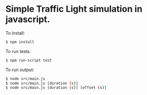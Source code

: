 # Simple Traffic Light simulation in javascript.

To install:
``` bash
$ npm install
```

To run tests:
``` bash
$ npm run-script test
```

To run output:
``` bash
$ node src/main.js
$ node src/main.js [duration (s)]
$ node src/main.js [duration (s)] [offset (s)]
```